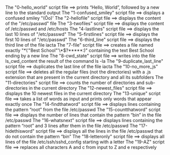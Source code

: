 The "0-hello_world" script file ==> prints “Hello, World”, followed by a new line to the standard output
The "1-confused_smiley" script file ==> displays a confused smiley "(Ôo)'
The "2-hellofile" script file ==> displays the content of the "/etc/passwd" file
The "3-twofiles" script file ==> displays the content of /etc/passwd and /etc/hosts
The "4-lastlines" script file ==> displays the last 10 lines of "/etc/passwd"
The "5-firstlines" script file ==> displays the first 10 lines of "/etc/passwd"
The "6-third_line" script file ==> displays the third line of the file iacta
The "7-file" script file ==> creates a file named exactly "\*\\'"Best School"\'\\*$\?\*\*\*\*\*:)" containing the text Best School ending by a new line
The "8-cwd_state" script file ==> writes into the file ls_cwd_content the result of the command ls -la
The "9-duplicate_last_line" script file ==> duplicates the last line of the file iacta
The "10-no_more_js" script file ==> deletes all the regular files (not the directories) with a .js extension that are present in the current directory and all its subfolders
The "11-directories" script file ==> counts the number of directories and sub-directories in the current directory
The "12-newest_files" script file ==> displays the 10 newest files in the current directory
The "13-unique" script file ==> takes a list of words as input and prints only words that appear exactly once
The "14-findthatword" script file ==> displays lines containing the pattern “root” from the file /etc/passwd
The "15-countthatword" script file ==> displays the number of lines that contain the pattern “bin” in the file /etc/passwd
The "16-whatsnext" script file ==> displays lines containing the pattern “root” and 3 lines after them in the file /etc/passwd
The "17-hidethisword" script file ==> displays all the lines in the file /etc/passwd that do not contain the pattern “bin”
The "18-letteronly" script file ==> displays all lines of the file /etc/ssh/sshd_config starting with a letter
The "19-AZ" script file ==> replaces all characters A and c from input to Z and e respectively
